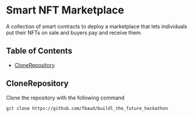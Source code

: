# Smart NFT Marketplace

A collection of smart contracts to deploy a marketplace that lets individuals put their NFTs on sale and buyers pay and receive them.
## Table of Contents

- [CloneRepository](#CloneRepository)

## CloneRepository
Clone the repository with the following command

```
git clone https://github.com/fbaud/buildl_the_future_hackathon
```
